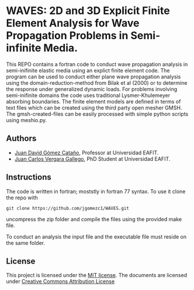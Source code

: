 # WAVES: 2D and 3D Explicit Finite Element Analysis for Wave Propagation Problems in Semi-infinite Media.

This REPO contains a fortran code to conduct wave propagation analysis in semi-inifinite elastic media using
an explict finite element code. The program can be used to conduct either plane wave propagation analysis using the
domain-reduction-method from Bilak et al (2000) or to determine the response under generalized dynamic loads.
For problems involving semi-inifinite domains the code uses traditional Lysmer-Khulemeyer absorbing boundaries.
The finite element models are defined in terms of text files which can be created using the third party open
mesher GMSH. The gmsh-created-files can be easily processed with simple python scripts using meshio.py.

## Authors
- [Juan David Gómez Cataño](http://www.eafit.edu.co/docentes-investigadores/Paginas/juan-gomez.aspx),
    Professor at Universidad EAFIT.
- [Juan Carlos Vergara Gallego](https://github.com/jvergar2), PhD Student at
    Universidad EAFIT.
    
 ## Instructions
The code is written in fortran; moststly in fortran 77 syntax.
To use it clone the repo with

    git clone https://github.com/jgomezc1/WAVES.git
   
uncompress the zip folder and compile the files using the provided make file.

To conduct an analysis the input file and the executable file must reside on the same folder.

## License
This project is licensed under the
[MIT license](http://en.wikipedia.org/wiki/MIT_License). The documents are
licensed under
[Creative Commons Attribution License](http://creativecommons.org/licenses/by/4.0/)


